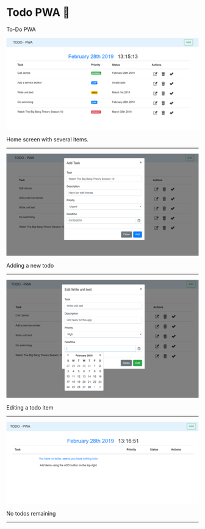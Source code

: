 # Todo PWA :calendar:

To-Do PWA



![Home](./screenshots/DeepinScreenshot_select-area_20190228131548.png)

Home screen with several items.

***

![Home](./screenshots/DeepinScreenshot_select-area_20190228131611.png)

Adding a new todo

***

![Home](./screenshots/DeepinScreenshot_select-area_20190228131640.png)

Editing a todo item

***

![Home](./screenshots/DeepinScreenshot_select-area_20190228131704.png)

No todos remaining

***

